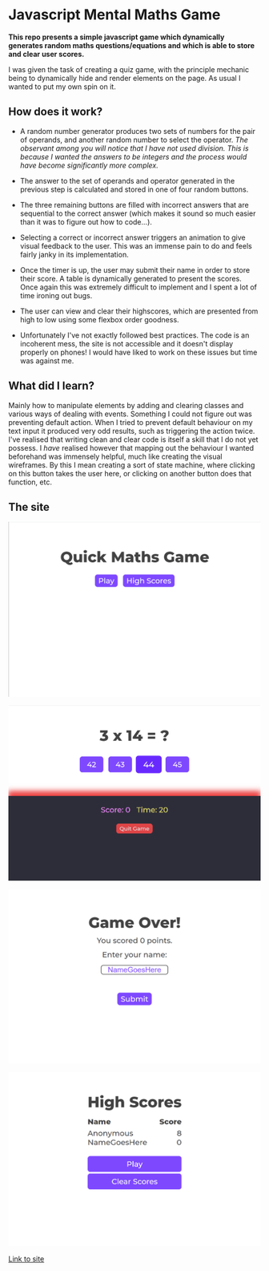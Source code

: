 # Javascript Mental Maths Game

**This repo presents a simple javascript game which dynamically generates random maths questions/equations and which is able to store and clear user scores.**

I was given the task of creating a quiz game, with the principle mechanic being to dynamically hide and render elements on the page. As usual I wanted to put my own
spin on it. 

## How does it work?

* A random number generator produces two sets of numbers for the pair of operands, and another random number to select the operator.
*The observant among you will notice that I have not used division. This is because I wanted the answers to be integers and the process would have become significantly more complex.*

* The answer to the set of operands and operator generated in the previous step is calculated and stored in one of four random buttons.
 
* The three remaining buttons are filled with incorrect answers that are sequential to the correct answer (which makes it sound so much easier than it was to figure out how to code...).

* Selecting a correct or incorrect answer triggers an animation to give visual feedback to the user. This was an immense pain to do and feels fairly janky in its implementation. 

* Once the timer is up, the user may submit their name in order to store their score. A table is dynamically generated to present the scores. Once again this was extremely difficult to implement and I spent a lot of time ironing out bugs.

* The user can view and clear their highscores, which are presented from high to low using some flexbox order goodness.

* Unfortunately I've not exactly followed best practices. The code is an incoherent mess, the site is not accessible and it doesn't display properly on phones! I would have liked to work on these issues but time was against me. 


## What did I learn?

Mainly how to manipulate elements by adding and clearing classes and various ways of dealing with events. Something I could not figure out was preventing default action. When I tried to prevent default behaviour on my text input it produced very odd results, such as triggering the action twice. 
I've realised that writing clean and clear code is itself a skill that I do not yet possess. I *have* realised however that mapping out the behaviour I wanted beforehand was immensely helpful, much like creating the visual wireframes. By this I mean creating a sort of state machine, where clicking on this button takes the user here, or clicking on another button does that function, etc.


## The site

![Image of the game's initial screen](/assets/images/Screen_one.png)

![Image of the game's question screen](/assets/images/Screen_two.png)

![Image of the game's score submit screen](/assets/images/Screen_three.png)

![Image of the game's high score screen](/assets/images/Screen_four.png)

[Link to site](https://bytemybits.github.io/javascript-maths-game/)